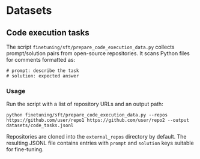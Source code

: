 # Datasets

## Code execution tasks

The script `finetuning/sft/prepare_code_execution_data.py` collects prompt/solution pairs from open-source repositories. It scans Python files for comments formatted as:

```
# prompt: describe the task
# solution: expected answer
```

### Usage

Run the script with a list of repository URLs and an output path:

```
python finetuning/sft/prepare_code_execution_data.py --repos https://github.com/user/repo1 https://github.com/user/repo2 --output datasets/code_tasks.jsonl
```

Repositories are cloned into the `external_repos` directory by default. The resulting JSONL file contains entries with `prompt` and `solution` keys suitable for fine-tuning.
